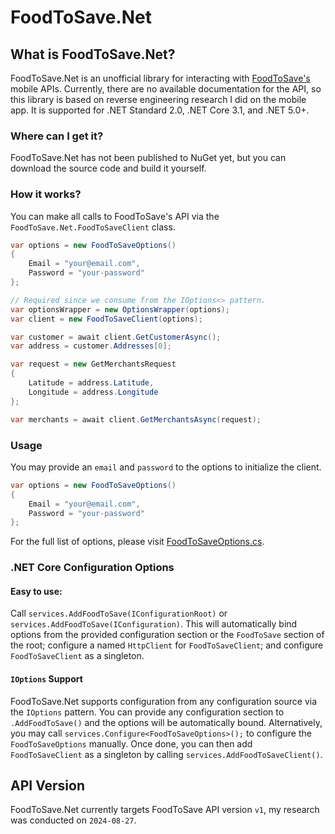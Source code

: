 # FoodToSave.Net

## What is FoodToSave.Net?
FoodToSave.Net is an unofficial library for interacting with [FoodToSave's](https://www.foodtosave.com.br/) mobile APIs.
Currently, there are no available documentation for the API, so this library is based on reverse engineering research I
did on the mobile app.
It is supported for .NET Standard 2.0, .NET Core 3.1, and .NET 5.0+.

### Where can I get it?
FoodToSave.Net has not been published to NuGet yet, but you can download the source code and build it yourself.

### How it works?
You can make all calls to FoodToSave's API via the `FoodToSave.Net.FoodToSaveClient` class.

```c#
var options = new FoodToSaveOptions() 
{
    Email = "your@email.com",
    Password = "your-password"
};

// Required since we consume from the IOptions<> pattern.
var optionsWrapper = new OptionsWrapper(options);
var client = new FoodToSaveClient(options);

var customer = await client.GetCustomerAsync();
var address = customer.Addresses[0];

var request = new GetMerchantsRequest
{
    Latitude = address.Latitude,
    Longitude = address.Longitude
};

var merchants = await client.GetMerchantsAsync(request);
```

### Usage
You may provide an `email` and `password` to the options to initialize the client.

```c#
var options = new FoodToSaveOptions() 
{
    Email = "your@email.com",
    Password = "your-password"
};
```

For the full list of options, please visit [FoodToSaveOptions.cs](https://github.com/tcortega/FoodToSave.Net/blob/master/src/FoodToSave.Net/FoodToSaveOptions.cs).

### .NET Core Configuration Options

#### Easy to use:

Call `services.AddFoodToSave(IConfigurationRoot)` or `services.AddFoodToSave(IConfiguration)`. This will automatically bind options from the
provided configuration section or the `FoodToSave` section of the root; configure a named `HttpClient` for `FoodToSaveClient`; and configure `FoodToSaveClient` as a singleton.

#### `IOptions` Support

FoodToSave.Net supports configuration from any configuration source via the `IOptions` pattern.
You can provide any configuration section to `.AddFoodToSave()` and the options will be automatically bound.
Alternatively, you may call `services.Configure<FoodToSaveOptions>();` to configure the `FoodToSaveOptions` manually.
Once done, you can then add `FoodToSaveClient` as a singleton by calling `services.AddFoodToSaveClient()`.

## API Version

FoodToSave.Net currently targets FoodToSave API version `v1`, my research was conducted on `2024-08-27`.